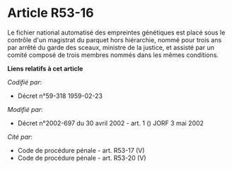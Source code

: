 # Article R53-16

Le fichier national automatisé des empreintes génétiques est placé sous le contrôle d'un magistrat du parquet hors
hiérarchie, nommé pour trois ans par arrêté du garde des sceaux, ministre de la justice, et assisté par un comité composé de
trois membres nommés dans les mêmes conditions.

**Liens relatifs à cet article**

_Codifié par_:

  - Décret n°59-318 1959-02-23

_Modifié par_:

  - Décret n°2002-697 du 30 avril 2002 - art. 1 () JORF 3 mai 2002

_Cité par_:

  - Code de procédure pénale - art. R53-17 (V)
  - Code de procédure pénale - art. R53-20 (V)
